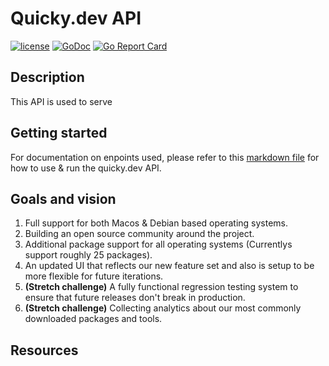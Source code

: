 # Quicky.dev API

[![license](https://img.shields.io/badge/License-MIT-brightgreen)](https://github.com/quicky-dev/api/blob/master/LICENSE)
[![GoDoc](https://godoc.org/github.com/go-swagger/go-swagger?status.svg)](https://godoc.org/github.com/quicky-dev/api)
[![Go Report Card](https://goreportcard.com/badge/github.com/go-swagger/go-swagger)](https://goreportcard.com/report/github.com/quicky-dev/api)

## Description

This API is used to serve

## Getting started

For documentation on enpoints used, please refer to this [markdown file](https://github.com/quicky-dev/api/blob/master/DOCUMENTATION) for how to use & run the quicky.dev API.

## Goals and vision

1. Full support for both Macos & Debian based operating systems.
2. Building an open source community around the project.
3. Additional package support for all operating systems (Currentlys support roughly 25 packages).
4. An updated UI that reflects our new feature set and also is setup to be more flexible for future iterations.
5. **(Stretch challenge)** A fully functional regression testing system to ensure that future releases don't break in production.
6. **(Stretch challenge)** Collecting analytics about our most commonly downloaded packages and tools.

## Resources


